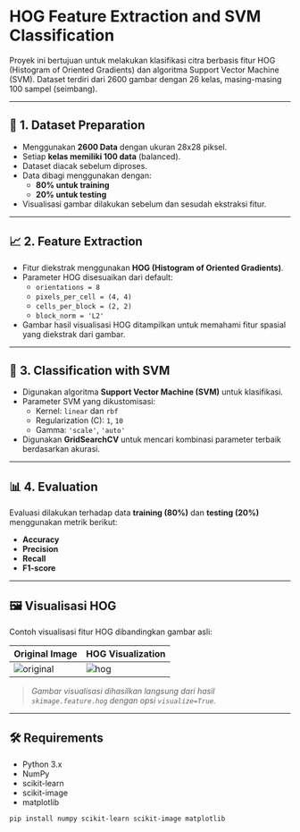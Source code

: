 # HOG Feature Extraction and SVM Classification

Proyek ini bertujuan untuk melakukan klasifikasi citra berbasis fitur HOG (Histogram of Oriented Gradients) dan algoritma Support Vector Machine (SVM). Dataset terdiri dari 2600 gambar dengan 26 kelas, masing-masing 100 sampel (seimbang).

---

## 📂 1. Dataset Preparation

- Menggunakan **2600 Data** dengan ukuran 28x28 piksel.
- Setiap **kelas memiliki 100 data** (balanced).
- Dataset diacak sebelum diproses.
- Data dibagi menggunakan dengan:
  - **80% untuk training**
  - **20% untuk testing**
- Visualisasi gambar dilakukan sebelum dan sesudah ekstraksi fitur.

---

## 📈 2. Feature Extraction

- Fitur diekstrak menggunakan **HOG (Histogram of Oriented Gradients)**.
- Parameter HOG disesuaikan dari default:
  - `orientations = 8`
  - `pixels_per_cell = (4, 4)`
  - `cells_per_block = (2, 2)`
  - `block_norm = 'L2'`
- Gambar hasil visualisasi HOG ditampilkan untuk memahami fitur spasial yang diekstrak dari gambar.

---

## 🤖 3. Classification with SVM

- Digunakan algoritma **Support Vector Machine (SVM)** untuk klasifikasi.
- Parameter SVM yang dikustomisasi:
  - Kernel: `linear` dan `rbf`
  - Regularization (C): `1`, `10`
  - Gamma: `'scale'`, `'auto'`
- Digunakan **GridSearchCV** untuk mencari kombinasi parameter terbaik berdasarkan akurasi.

---

## 📊 4. Evaluation

Evaluasi dilakukan terhadap data **training (80%)** dan **testing (20%)** menggunakan metrik berikut:

- **Accuracy**
- **Precision**
- **Recall**
- **F1-score**

---

## 🖼️ Visualisasi HOG

Contoh visualisasi fitur HOG dibandingkan gambar asli:

| Original Image | HOG Visualization |
|----------------|-------------------|
| ![original](example_original.png) | ![hog](example_hog.png) |

> *Gambar visualisasi dihasilkan langsung dari hasil `skimage.feature.hog` dengan opsi `visualize=True`.*

---

## 🛠️ Requirements

- Python 3.x
- NumPy
- scikit-learn
- scikit-image
- matplotlib

```bash
pip install numpy scikit-learn scikit-image matplotlib
